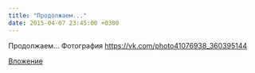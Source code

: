 ```yaml
---
title: "Продолжаем..."
date: 2015-04-07 23:45:00 +0300
---
```


Продолжаем...
Фотография
https://vk.com/photo41076938_360395144

[Вложение](https://vk.com/photo41076938_360395144)
